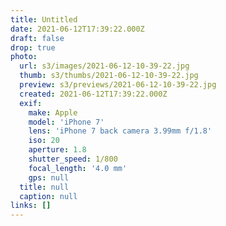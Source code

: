 ```yaml
---
title: Untitled
date: 2021-06-12T17:39:22.000Z
draft: false
drop: true
photo:
  url: s3/images/2021-06-12-10-39-22.jpg
  thumb: s3/thumbs/2021-06-12-10-39-22.jpg
  preview: s3/previews/2021-06-12-10-39-22.jpg
  created: 2021-06-12T17:39:22.000Z
  exif:
    make: Apple
    model: 'iPhone 7'
    lens: 'iPhone 7 back camera 3.99mm f/1.8'
    iso: 20
    aperture: 1.8
    shutter_speed: 1/800
    focal_length: '4.0 mm'
    gps: null
  title: null
  caption: null
links: []
---
```

